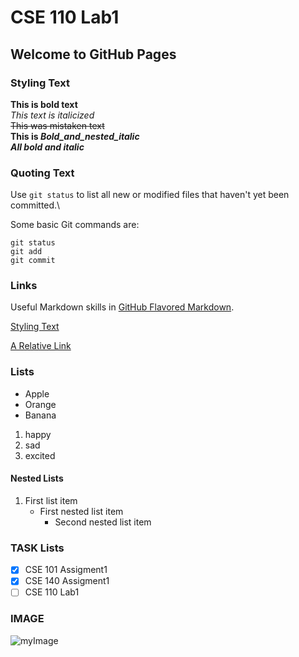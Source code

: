 # CSE 110 Lab1
## Welcome to GitHub Pages

### Styling Text
**This is bold text**\
*This text is italicized*\
~~This was mistaken text~~\
**This is _Bold_and_nested_italic_**\
***All bold and italic***

### Quoting Text

Use `git status` to list all new or modified files that haven't yet been committed.\

Some basic Git commands are:
```
git status
git add
git commit
```
### Links
Useful Markdown skills in [GitHub Flavored Markdown](https://canvas.ucsd.edu/courses/21783/assignments/255474).

[Styling Text](#CSE-110-Lab1)

[A Relative Link](index.md)

### Lists
- Apple
- Orange
- Banana

1. happy
2. sad
3. excited

#### Nested Lists
1. First list item
   - First nested list item
     - Second nested list item
     
### TASK Lists
- [x] CSE 101 Assigment1
- [x] CSE 140 Assigment1
- [ ] CSE 110 Lab1

### IMAGE
![myImage](https://media.giphy.com/media/XRB1uf2F9bGOA/giphy.gif)
